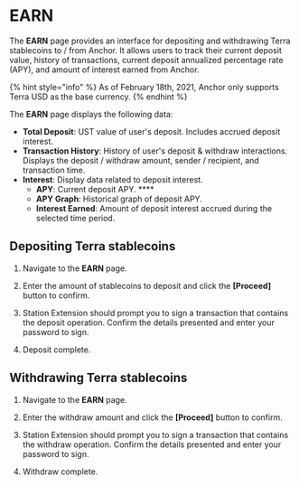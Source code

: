 # EARN

The **EARN** page provides an interface for depositing and withdrawing Terra stablecoins to / from Anchor. It allows users to track their current deposit value, history of transactions, current deposit annualized percentage rate \(APY\), and amount of interest earned from Anchor.

{% hint style="info" %}
As of February 18th, 2021, Anchor only supports Terra USD as the base currency.
{% endhint %}

The **EARN** page displays the following data:

* **Total Deposit**: UST value of user's deposit. Includes accrued deposit interest. 
* **Transaction History**: History of user's deposit & withdraw interactions. Displays the deposit / withdraw amount, sender / recipient, and transaction time. 
* **Interest**: Display data related to deposit interest. 
  * **APY**: Current deposit APY. ****
  * **APY Graph**: Historical graph of deposit APY. 
  * **Interest Earned**: Amount of deposit interest accrued during the selected time period.

## Depositing Terra stablecoins

1. Navigate to the **EARN** page. 



2. Enter the amount of stablecoins to deposit and click the **\[Proceed\]** button to confirm.



3. Station Extension should prompt you to sign a transaction that contains the deposit operation. Confirm the details presented and enter your password to sign.



4. Deposit complete.



## Withdrawing Terra stablecoins

1. Navigate to the **EARN** page. 



2. Enter the withdraw amount and click the **\[Proceed\]** button to confirm.



3. Station Extension should prompt you to sign a transaction that contains the withdraw operation. Confirm the details presented and enter your password to sign.



4. Withdraw complete.

